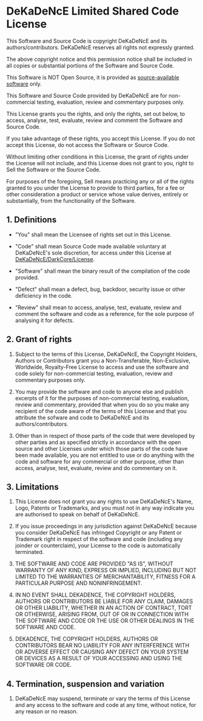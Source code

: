 # DeKaDeNcE Limited Shared Code License

This Software and Source Code is copyright DeKaDeNcE and its authors/contributors. DeKaDeNcE reserves all rights not expressly granted.

The above copyright notice and this permission notice shall be included in all copies or substantial portions of the Software and Source Code.

This Software is NOT Open Source, it is provided as [source-available software](https://en.wikipedia.org/wiki/Source-available_software) only.

This Software and Source Code provided by DeKaDeNcE are for non-commercial testing, evaluation, review and commentary purposes only.

This License grants you the rights, and only the rights, set out below, to access, analyse, test, evaluate, review and comment the Software and Source Code.

If you take advantage of these rights, you accept this License. If you do not accept this License, do not access the Software or Source Code.

Without limiting other conditions in this License, the grant of rights under the License will not include, and this License does not grant to you, right to Sell the Software or the Source Code.

For purposes of the foregoing, Sell means practicing any or all of the rights granted to you under the License to provide to third parties, for a fee or other consideration a product or service whose value derives, entirely or substantially, from the functionality of the Software.

## 1. Definitions

- "You" shall mean the Licensee of rights set out in this License.

- "Code" shall mean Source Code made available voluntary at DeKaDeNcE's sole discretion, for access under this License at [DeKaDeNcE/DarkCore/License](https://github.com/DeKaDeNcE/DarkCore/License.md).

- "Software" shall mean the binary result of the compilation of the code provided.

- "Defect" shall mean a defect, bug, backdoor, security issue or other deficiency in the code.

- "Review" shall mean to access, analyse, test, evaluate, review and comment the software and code as a reference, for the sole purpose of analysing it for defects.

## 2. Grant of rights

1. Subject to the terms of this License, DeKaDeNcE, the Copyright Holders, Authors or Contributors grant you a Non-Transferable, Non-Exclusive, Worldwide, Royalty-Free License to access and use the software and code solely for non-commercial testing, evaluation, review and commentary purposes only.

2. You may provide the software and code to anyone else and publish excerpts of it for the purposes of non-commercial testing, evaluation, review and commentary, provided that when you do so you make any recipient of the code aware of the terms of this License and that you attribute the sofware and code to DeKaDeNcE and its authors/contributors.

3. Other than in respect of those parts of the code that were developed by other parties and as specified strictly in accordance with the open source and other Licenses under which those parts of the code have been made available, you are not entitled to use or do anything with the code and software for any commercial or other purpose, other than access, analyse, test, evaluate, review and do commentary on it.

## 3. Limitations

1. This License does not grant you any rights to use DeKaDeNcE's Name, Logo, Patents or Trademarks, and you must not in any way indicate you are authorised to speak on behalf of DeKaDeNcE.

2. If you issue proceedings in any jurisdiction against DeKaDeNcE because you consider DeKaDeNcE has infringed Copyright or any Patent or Trademark right in respect of the software and code (including any joinder or counterclaim), your License to the code is automatically terminated.

3. THE SOFTWARE AND CODE ARE PROVIDED "AS IS", WITHOUT WARRANTY OF ANY KIND, EXPRESS OR IMPLIED, INCLUDING BUT NOT LIMITED TO THE WARRANTIES OF MERCHANTABILITY, FITNESS FOR A PARTICULAR PURPOSE AND NONINFRINGEMENT.

4. IN NO EVENT SHALL DEKADENCE, THE COPYRIGHT HOLDERS, AUTHORS OR CONTRIBUTORS BE LIABLE FOR ANY CLAIM, DAMAGES OR OTHER LIABILITY, WHETHER IN AN ACTION OF CONTRACT, TORT OR OTHERWISE, ARISING FROM, OUT OF OR IN CONNECTION WITH THE SOFTWARE AND CODE OR THE USE OR OTHER DEALINGS IN THE SOFTWARE AND CODE.

5. DEKADENCE, THE COPYRIGHT HOLDERS, AUTHORS OR CONTRIBUTORS BEAR NO LIABILITY FOR ANY INTERFERENCE WITH OR ADVERSE EFFECT OR CAUSING ANY DEFECT ON YOUR SYSTEM OR DEVICES AS A RESULT OF YOUR ACCESSING AND USING THE SOFTWARE OR CODE.

## 4. Termination, suspension and variation

1. DeKaDeNcE may suspend, terminate or vary the terms of this License and any access to the software and code at any time, without notice, for any reason or no reason.